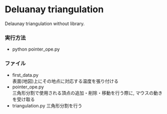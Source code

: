 # Deluanay triangulation
Delaunay triangulation without library. 
### 実行方法
- python pointer_ope.py  
### ファイル
- first_data.py  
表面(地図)上にその地点に対応する温度を張り付ける
- pointer_ope.py  
三角形分割で使用される頂点の追加・削除・移動を行う際に, マウスの動きを受け取る
- triangulation.py
三角形分割を行う
